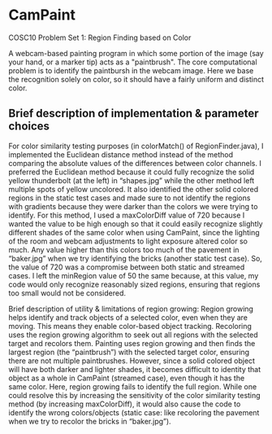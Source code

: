 # CamPaint
COSC10 Problem Set 1: Region Finding based on Color

A webcam-based painting program in which some portion of the image (say your hand, or a marker tip) acts as a "paintbrush". The core computational problem is to identify the paintbursh in the webcam image. Here we base the recognition solely on color, so it should have a fairly uniform and distinct color. 

## Brief description of implementation & parameter choices

For color similarity testing purposes (in colorMatch() of RegionFinder.java), I implemented the Euclidean distance method instead of the method comparing the absolute values of the differences between color channels. I preferred the Euclidean method because it could fully recognize the solid yellow thunderbolt (at the left) in “shapes.jpg” while the other method left multiple spots of yellow uncolored. It also identified the other solid colored regions in the static test cases and made sure to not identify the regions with gradients because they were darker than the colors we were trying to identify.
For this method, I used a maxColorDiff value of 720 because I wanted the value to be high enough so that it could easily recognize slightly different shades of the same color when using CamPaint, since the lighting of the room and webcam adjustments to light exposure altered color so much. Any value higher than this colors too much of the pavement in “baker.jpg” when we try identifying the bricks (another static test case). So, the value of 720 was a compromise between both static and streamed cases.
I left the minRegion value of 50 the same because, at this value, my code would only recognize reasonably sized regions, ensuring that regions too small would not be considered.

Brief description of utility & limitations of region growing:
Region growing helps identify and track objects of a selected color, even when they are moving. This means they enable color-based object tracking. Recoloring uses the region growing algorithm to seek out all regions with the selected target and recolors them. Painting uses region growing and then finds the largest region (the “paintbrush”) with the selected target color, ensuring there are not multiple paintbrushes. However, since a solid colored object will have both darker and lighter shades, it becomes difficult to identity that object as a whole in CamPaint (streamed case), even though it has the same color. Here, region growing fails to identify the full region. While one could resolve this by increasing the sensitivity of the color similarity testing method (by increasing maxColorDiff), it would also cause the code to identify the wrong colors/objects (static case: like recoloring the pavement when we try to recolor the bricks in “baker.jpg”). 
